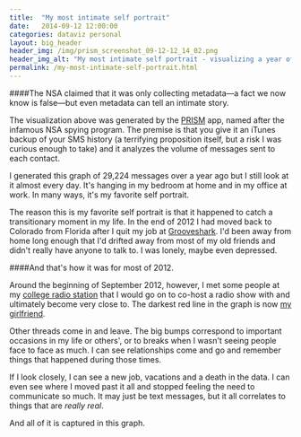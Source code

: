 ```yaml
---
title:  "My most intimate self portrait"
date:   2014-09-12 12:00:00
categories: dataviz personal
layout: big_header
header_img: /img/prism_screenshot_09-12-12_14_02.png
header_img_alt: "My most intimate self portrait - visualizing a year of SMS messages"
permalink: /my-most-intimate-self-portrait.html
---
```


####The NSA claimed that it was only collecting metadata&mdash;a fact we now know is false&mdash;but even metadata can tell an intimate story.

The visualization above was generated by the [PRISM](http://prismviz.com/) app, named after the infamous NSA spying program.  The premise is that you give it an iTunes backup of your SMS history (a terrifying proposition itself, but a risk I was curious enough to take) and it analyzes the volume of messages sent to each contact.

I generated this graph of 29,224 messages over a year ago but I still look at it almost every day.  It's hanging in my bedroom at home and in my office at work.  In many ways, it's my favorite self portrait.

The reason this is my favorite self portrait is that it happened to catch a transitionary moment in my life.  In the end of 2012 I had moved back to Colorado from Florida after I quit my job at [Grooveshark](http://grooveshark.com/).  I'd been away from home long enough that I'd drifted away from most of my old friends and didn't really have anyone to talk to.  I was lonely, maybe even depressed.

####And that's how it was for most of 2012.

Around the beginning of September 2012, however, I met some people at my [college radio station](http://kcsufm.com/) that I would go on to co-host a radio show with and ultimately become very close to. The darkest red line in the graph is now [my girlfriend](https://twitter.com/lunakcsu).

Other threads come in and leave.  The big bumps correspond to important occasions in my life or others', or to breaks when I wasn't seeing people face to face as much.  I can see relationships come and go and remember things that happened during those times.  

If I look closely, I can see a new job, vacations and a death in the data.  I can even see where I moved past it all and stopped feeling the need to communicate so much. It may just be text messages, but it all correlates to things that are *really real*.

And all of it is captured in this graph.